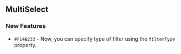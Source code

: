## MultiSelect

### New Features

- `#F146233` - Now, you can specify type of filter using the `filterType` property.
